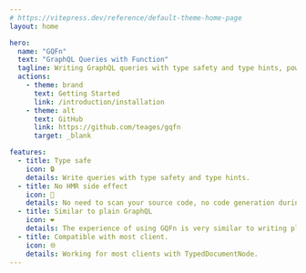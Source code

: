 ```yaml
---
# https://vitepress.dev/reference/default-theme-home-page
layout: home

hero:
  name: "GQFn"
  text: "GraphQL Queries with Function"
  tagline: Writing GraphQL queries with type safety and type hints, power by TypeScript.
  actions:
    - theme: brand
      text: Getting Started
      link: /introduction/installation
    - theme: alt
      text: GitHub
      link: https://github.com/teages/gqfn
      target: _blank

features:
  - title: Type safe
    icon: 🔒
    details: Write queries with type safety and type hints.
  - title: No HMR side effect
    icon: 🚀
    details: No need to scan your source code, no code generation during HMR.
  - title: Similar to plain GraphQL
    icon: ❤️
    details: The experience of using GQFn is very similar to writing plain GraphQL queries.
  - title: Compatible with most client.
    icon: 🌐
    details: Working for most clients with TypedDocumentNode.
---
```

